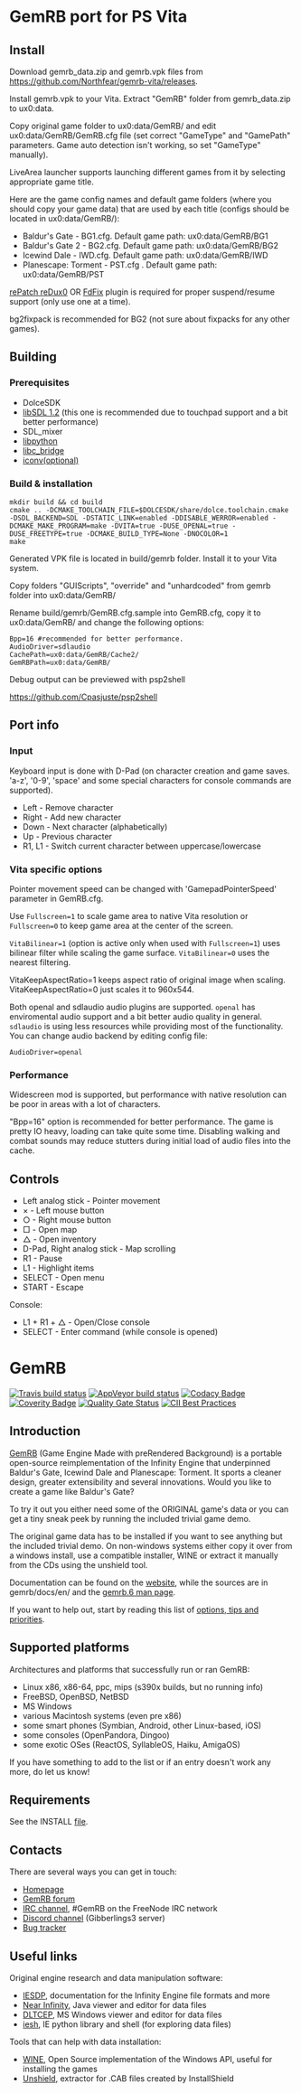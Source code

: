 # GemRB port for PS Vita

## Install
Download gemrb_data.zip and gemrb.vpk files from https://github.com/Northfear/gemrb-vita/releases.

Install gemrb.vpk to your Vita. Extract "GemRB" folder from gemrb_data.zip to ux0:data.

Copy original game folder to ux0:data/GemRB/ and edit ux0:data/GemRB/GemRB.cfg file (set correct "GameType" and "GamePath" parameters. Game auto detection isn't working, so set "GameType" manually).

LiveArea launcher supports launching different games from it by selecting appropriate game title.

Here are the game config names and default game folders (where you should copy your game data) that are used by each title (configs should be located in ux0:data/GemRB/):

- Baldur's Gate - BG1.cfg. Default game path: ux0:data/GemRB/BG1
- Baldur's Gate 2 - BG2.cfg. Default game path: ux0:data/GemRB/BG2
- Icewind Dale - IWD.cfg. Default game path: ux0:data/GemRB/IWD
- Planescape: Torment - PST.cfg . Default game path: ux0:data/GemRB/PST

[rePatch reDux0](https://github.com/dots-tb/rePatch-reDux0) OR [FdFix](https://github.com/TheOfficialFloW/FdFix) plugin is required for proper suspend/resume support (only use one at a time).

bg2fixpack is recommended for BG2 (not sure about fixpacks for any other games).

## Building

### Prerequisites
- DolceSDK
- [libSDL 1.2](https://github.com/Northfear/SDL-Vita/tree/SDL12) (this one is recommended due to touchpad support and a bit better performance)
- SDL_mixer
- [libpython](https://github.com/uyjulian/python_vita)
- [libc_bridge](https://github.com/TheOfficialFloW/gtasa_vita/tree/master/libc_bridge)
- [iconv(optional)](https://github.com/isage/iconv-vita)

### Build & installation
```
mkdir build && cd build
cmake .. -DCMAKE_TOOLCHAIN_FILE=$DOLCESDK/share/dolce.toolchain.cmake -DSDL_BACKEND=SDL -DSTATIC_LINK=enabled -DDISABLE_WERROR=enabled -DCMAKE_MAKE_PROGRAM=make -DVITA=true -DUSE_OPENAL=true -DUSE_FREETYPE=true -DCMAKE_BUILD_TYPE=None -DNOCOLOR=1
make
```
Generated VPK file is located in build/gemrb folder. Install it to your Vita system.

Copy folders "GUIScripts", "override" and "unhardcoded" from gemrb folder into ux0:data/GemRB/

Rename build/gemrb/GemRB.cfg.sample into GemRB.cfg, copy it to ux0:data/GemRB/ and change the following options:

```
Bpp=16 #recommended for better performance.
AudioDriver=sdlaudio
CachePath=ux0:data/GemRB/Cache2/
GemRBPath=ux0:data/GemRB/
```

Debug output can be previewed with psp2shell

https://github.com/Cpasjuste/psp2shell

## Port info

### Input

Keyboard input is done with D-Pad (on character creation and game saves. 'a-z', '0-9', 'space' and some special characters for console commands are supported).

- Left - Remove character
- Right - Add new character
- Down - Next character (alphabetically)
- Up - Previous character
- R1, L1 - Switch current character between uppercase/lowercase

### Vita specific options

Pointer movement speed can be changed with 'GamepadPointerSpeed' parameter in GemRB.cfg.

Use ```Fullscreen=1``` to scale game area to native Vita resolution or ```Fullscreen=0``` to keep game area at the center of the screen.

```VitaBilinear=1``` (option is active only when used with ```Fullscreen=1```) uses bilinear filter while scaling the game surface. ```VitaBilinear=0``` uses the nearest filtering.

VitaKeepAspectRatio=1 keeps aspect ratio of original image when scaling. VitaKeepAspectRatio=0 just scales it to 960x544.

Both openal and sdlaudio audio plugins are supported. ```openal``` has enviromental audio support and a bit better audio quality in general. ```sdlaudio``` is using less resources while providing most of the functionality. You can change audio backend by editing config file:

```
AudioDriver=openal
```

### Performance

Widescreen mod is supported, but performance with native resolution can be poor in areas with a lot of characters.

"Bpp=16" option is recommended for better performance. The game is pretty IO heavy, loading can take quite some time. Disabling walking and combat sounds may reduce stutters during initial load of audio files into the cache.

## Controls
- Left analog stick - Pointer movement
- × - Left mouse button
- ○ - Right mouse button
- □ - Open map
- △ - Open inventory
- D-Pad, Right analog stick  - Map scrolling
- R1 - Pause
- L1 - Highlight items
- SELECT - Open menu
- START - Escape

Console:
- L1 + R1 + △ - Open/Close console
- SELECT - Enter command (while console is opened)


# GemRB

[![Travis build status](https://travis-ci.org/gemrb/gemrb.svg?branch=master)](https://travis-ci.org/gemrb/gemrb)
[![AppVeyor build status](https://ci.appveyor.com/api/projects/status/k5atpwnihjjiv993?svg=true)](https://ci.appveyor.com/project/lynxlynxlynx/gemrb)
[![Codacy Badge](https://api.codacy.com/project/badge/Grade/17070b6b1608402b884123d8ecefa2a4)](https://www.codacy.com/app/gemrb/gemrb?utm_source=github.com&amp;utm_medium=referral&amp;utm_content=gemrb/gemrb&amp;utm_campaign=Badge_Grade)
[![Coverity Badge](https://scan.coverity.com/projects/288/badge.svg)](https://scan.coverity.com/projects/gemrb)
[![Quality Gate Status](https://sonarcloud.io/api/project_badges/measure?project=gemrb_gemrb&metric=alert_status)](https://sonarcloud.io/dashboard?id=gemrb_gemrb)
[![CII Best Practices](https://bestpractices.coreinfrastructure.org/projects/3101/badge)](https://bestpractices.coreinfrastructure.org/projects/3101)

## Introduction

[GemRB](https://gemrb.org) (Game Engine Made with preRendered Background) is a portable open-source
reimplementation of the Infinity Engine that underpinned Baldur's Gate,
Icewind Dale and Planescape: Torment. It sports a cleaner design, greater
extensibility and several innovations.
Would you like to create a game like Baldur's Gate?

To try it out you either need some of the ORIGINAL game's data or you can
get a tiny sneak peek by running the included trivial game demo.

The original game data has to be installed if you want to see anything but
the included trivial demo. On non-windows systems either copy it over from
a windows install, use a compatible installer, WINE or extract it manually
from the CDs using the unshield tool.

Documentation can be found on the [website](https://gemrb.org/Documentation),
while the sources are in gemrb/docs/en/ and the 
[gemrb.6 man page](https://gemrb.org/Manpage.html).

If you want to help out, start by reading this
list of [options, tips and priorities](https://github.com/gemrb/gemrb/blob/master/CONTRIBUTING.md).

## Supported platforms

Architectures and platforms that successfully run or ran GemRB:
* Linux x86, x86-64, ppc, mips (s390x builds, but no running info)
* FreeBSD, OpenBSD, NetBSD
* MS Windows
* various Macintosh systems (even pre x86)
* some smart phones (Symbian, Android, other Linux-based, iOS)
* some consoles (OpenPandora, Dingoo)
* some exotic OSes (ReactOS, SyllableOS, Haiku, AmigaOS)

If you have something to add to the list or if an entry doesn't work any more, do let us know!

## Requirements

See the INSTALL [file](https://github.com/gemrb/gemrb/blob/master/INSTALL).

## Contacts

There are several ways you can get in touch:
* [Homepage](https://gemrb.org)
* [GemRB forum](https://www.gibberlings3.net/forums/forum/91-gemrb/)
* [IRC channel](http://webchat.freenode.net/?channels=GemRB), #GemRB on the FreeNode IRC network
* [Discord channel](https://discord.gg/64rEVAk) (Gibberlings3 server)
* [Bug tracker](https://github.com/gemrb/gemrb/issues/new/choose)


## Useful links

Original engine research and data manipulation software:
* [IESDP](https://gibberlings3.github.io/iesdp/), documentation for the Infinity Engine file formats and more
* [Near Infinity](https://github.com/NearInfinityBrowser/NearInfinity/wiki), Java viewer and editor for data files
* [DLTCEP](https://www.gibberlings3.net/forums/forum/137-dltcep/), MS Windows viewer and editor for data files
* [iesh](https://github.com/gemrb/iesh), IE python library and shell (for exploring data files)

Tools that can help with data installation:
* [WINE](http://www.winehq.org), Open Source implementation of the Windows API, useful for installing the games
* [Unshield](http://synce.sourceforge.net/synce/unshield.php), extractor for .CAB files created by InstallShield
